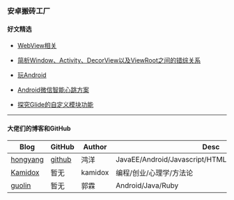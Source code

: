 ### 安卓搬砖工厂

#### 好文精选

* [WebView相关](https://github.com/MoMuBai/Blog/blob/master/android/webview/webview.md)

* [简析Window、Activity、DecorView以及ViewRoot之间的错综关系](https://www.jianshu.com/p/8766babc40e0)

* [玩Android](http://www.wanandroid.com/article/list/0?cid=73)

* [Android微信智能心跳方案](https://mp.weixin.qq.com/s?__biz=MzAwNDY1ODY2OQ==&mid=207243549&idx=1&sn=4ebe4beb8123f1b5ab58810ac8bc5994&scene=0#rd)

* [探究Glide的自定义模块功能](https://mp.weixin.qq.com/s/Xhu9MoLEPSxfyFIjpLLLkA)








***
#### 大佬们的博客和GitHub

|  Blog  |  GitHub   |  Author  | Desc |
|--------|--------|-------|-----------|
| [hongyang](http://blog.csdn.net/lmj623565791) | [github](https://github.com/hongyangAndroid) |  鸿洋 |JavaEE/Android/Javascript/HTML5/MySQL/Hadoop/Linux
|[Kamidox](http://blog.kamidox.com/category/android.html)|暂无| kamidox|编程/创业/心理学/方法论|
|[guolin](http://blog.csdn.net/guolin_blog)|暂无|郭霖|Android/Java/Ruby|
